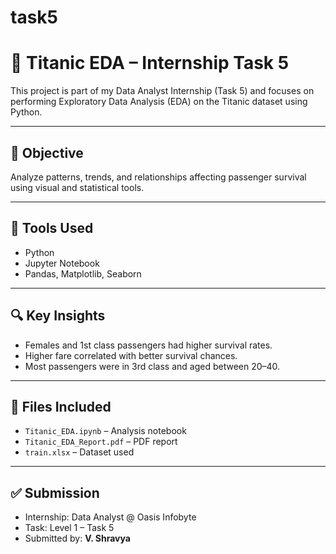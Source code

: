 # task5
# 🚢 Titanic EDA – Internship Task 5

This project is part of my Data Analyst Internship (Task 5) and focuses on performing Exploratory Data Analysis (EDA) on the Titanic dataset using Python.

---

## 📌 Objective

Analyze patterns, trends, and relationships affecting passenger survival using visual and statistical tools.

---

## 🔧 Tools Used

- Python
- Jupyter Notebook
- Pandas, Matplotlib, Seaborn

---

## 🔍 Key Insights

- Females and 1st class passengers had higher survival rates.
- Higher fare correlated with better survival chances.
- Most passengers were in 3rd class and aged between 20–40.

---

## 📁 Files Included

- `Titanic_EDA.ipynb` – Analysis notebook  
- `Titanic_EDA_Report.pdf` – PDF report  
- `train.xlsx` – Dataset used  

---

## ✅ Submission

- Internship: Data Analyst @ Oasis Infobyte  
- Task: Level 1 – Task 5  
- Submitted by: **V. Shravya**

